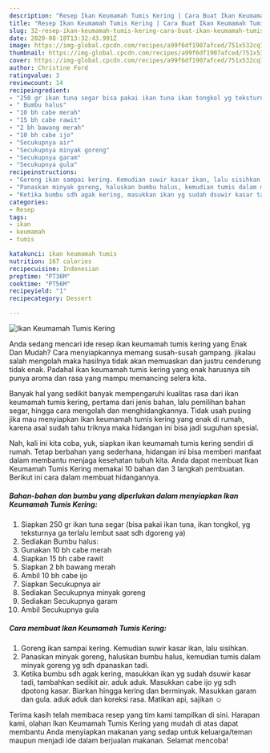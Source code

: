 ```yaml
---
description: "Resep Ikan Keumamah Tumis Kering | Cara Buat Ikan Keumamah Tumis Kering Yang Lezat Sekali"
title: "Resep Ikan Keumamah Tumis Kering | Cara Buat Ikan Keumamah Tumis Kering Yang Lezat Sekali"
slug: 32-resep-ikan-keumamah-tumis-kering-cara-buat-ikan-keumamah-tumis-kering-yang-lezat-sekali
date: 2020-08-18T13:32:43.991Z
image: https://img-global.cpcdn.com/recipes/a99f6df1907afced/751x532cq70/ikan-keumamah-tumis-kering-foto-resep-utama.jpg
thumbnail: https://img-global.cpcdn.com/recipes/a99f6df1907afced/751x532cq70/ikan-keumamah-tumis-kering-foto-resep-utama.jpg
cover: https://img-global.cpcdn.com/recipes/a99f6df1907afced/751x532cq70/ikan-keumamah-tumis-kering-foto-resep-utama.jpg
author: Christine Ford
ratingvalue: 3
reviewcount: 14
recipeingredient:
- "250 gr ikan tuna segar bisa pakai ikan tuna ikan tongkol yg teksturnya ga terlalu lembut saat sdh dgoreng ya"
- " Bumbu halus"
- "10 bh cabe merah"
- "15 bh cabe rawit"
- "2 bh bawang merah"
- "10 bh cabe ijo"
- "Secukupnya air"
- "Secukupnya minyak goreng"
- "Secukupnya garam"
- "Secukupnya gula"
recipeinstructions:
- "Goreng ikan sampai kering. Kemudian suwir kasar ikan, lalu sisihkan."
- "Panaskan minyak goreng, haluskan bumbu halus, kemudian tumis dalam minyak goreng yg sdh dpanaskan tadi."
- "Ketika bumbu sdh agak kering, masukkan ikan yg sudah dsuwir kasar tadi, tambahkan sedikit air. aduk aduk. Masukkan cabe ijo yg sdh dpotong kasar. Biarkan hingga kering dan berminyak. Masukkan garam dan gula. aduk aduk dan koreksi rasa. Matikan api, sajikan ☺️"
categories:
- Resep
tags:
- ikan
- keumamah
- tumis

katakunci: ikan keumamah tumis 
nutrition: 167 calories
recipecuisine: Indonesian
preptime: "PT36M"
cooktime: "PT56M"
recipeyield: "1"
recipecategory: Dessert

---
```



![Ikan Keumamah Tumis Kering](https://img-global.cpcdn.com/recipes/a99f6df1907afced/751x532cq70/ikan-keumamah-tumis-kering-foto-resep-utama.jpg)

Anda sedang mencari ide resep ikan keumamah tumis kering yang Enak Dan Mudah? Cara menyiapkannya memang susah-susah gampang. jikalau salah mengolah maka hasilnya tidak akan memuaskan dan justru cenderung tidak enak. Padahal ikan keumamah tumis kering yang enak harusnya sih punya aroma dan rasa yang mampu memancing selera kita.

Banyak hal yang sedikit banyak mempengaruhi kualitas rasa dari ikan keumamah tumis kering, pertama dari jenis bahan, lalu pemilihan bahan segar, hingga cara mengolah dan menghidangkannya. Tidak usah pusing jika mau menyiapkan ikan keumamah tumis kering yang enak di rumah, karena asal sudah tahu triknya maka hidangan ini bisa jadi suguhan spesial.




Nah, kali ini kita coba, yuk, siapkan ikan keumamah tumis kering sendiri di rumah. Tetap berbahan yang sederhana, hidangan ini bisa memberi manfaat dalam membantu menjaga kesehatan tubuh kita. Anda dapat membuat Ikan Keumamah Tumis Kering memakai 10 bahan dan 3 langkah pembuatan. Berikut ini cara dalam membuat hidangannya.

<!--inarticleads1-->

##### Bahan-bahan dan bumbu yang diperlukan dalam menyiapkan Ikan Keumamah Tumis Kering:

1. Siapkan 250 gr ikan tuna segar (bisa pakai ikan tuna, ikan tongkol, yg teksturnya ga terlalu lembut saat sdh dgoreng ya)
1. Sediakan  Bumbu halus:
1. Gunakan 10 bh cabe merah
1. Siapkan 15 bh cabe rawit
1. Siapkan 2 bh bawang merah
1. Ambil 10 bh cabe ijo
1. Siapkan Secukupnya air
1. Sediakan Secukupnya minyak goreng
1. Sediakan Secukupnya garam
1. Ambil Secukupnya gula




<!--inarticleads2-->

##### Cara membuat Ikan Keumamah Tumis Kering:

1. Goreng ikan sampai kering. Kemudian suwir kasar ikan, lalu sisihkan.
1. Panaskan minyak goreng, haluskan bumbu halus, kemudian tumis dalam minyak goreng yg sdh dpanaskan tadi.
1. Ketika bumbu sdh agak kering, masukkan ikan yg sudah dsuwir kasar tadi, tambahkan sedikit air. aduk aduk. Masukkan cabe ijo yg sdh dpotong kasar. Biarkan hingga kering dan berminyak. Masukkan garam dan gula. aduk aduk dan koreksi rasa. Matikan api, sajikan ☺️




Terima kasih telah membaca resep yang tim kami tampilkan di sini. Harapan kami, olahan Ikan Keumamah Tumis Kering yang mudah di atas dapat membantu Anda menyiapkan makanan yang sedap untuk keluarga/teman maupun menjadi ide dalam berjualan makanan. Selamat mencoba!

